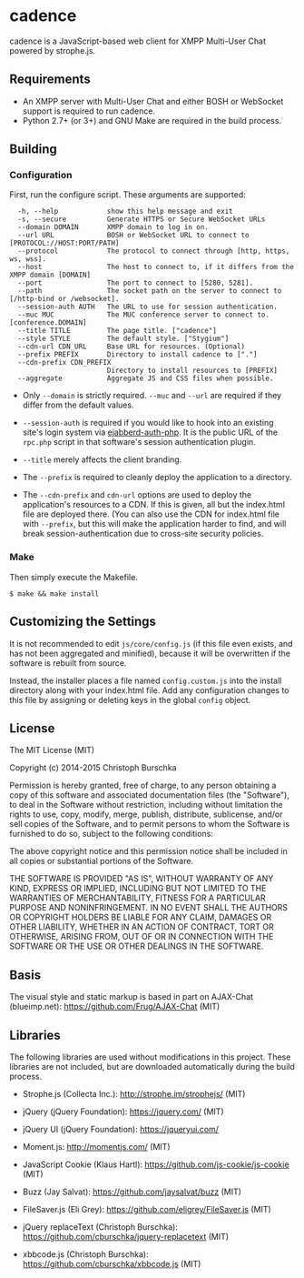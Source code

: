 cadence
=======

cadence is a JavaScript-based web client for XMPP Multi-User Chat
powered by strophe.js.

Requirements
------------

* An XMPP server with Multi-User Chat and either BOSH or WebSocket
  support is required to run cadence.
* Python 2.7+ (or 3+) and GNU Make are required in the build process.

Building
--------

### Configuration

First, run the configure script. These arguments are supported:

```
  -h, --help            show this help message and exit
  -s, --secure          Generate HTTPS or Secure WebSocket URLs
  --domain DOMAIN       XMPP domain to log in on.
  --url URL             BOSH or WebSocket URL to connect to [PROTOCOL://HOST:PORT/PATH]
  --protocol            The protocol to connect through [http, https, ws, wss].
  --host                The host to connect to, if it differs from the XMPP domain [DOMAIN]
  --port                The port to connect to [5280, 5281].
  --path                The socket path on the server to connect to [/http-bind or /websocket].
  --session-auth AUTH   The URL to use for session authentication.
  --muc MUC             The MUC conference server to connect to. [conference.DOMAIN]
  --title TITLE         The page title. ["cadence"]
  --style STYLE         The default style. ["Stygium"]
  --cdn-url CDN_URL     Base URL for resources. (Optional)
  --prefix PREFIX       Directory to install cadence to ["."]
  --cdn-prefix CDN_PREFIX
                        Directory to install resources to [PREFIX]
  --aggregate           Aggregate JS and CSS files when possible.
```

* Only `--domain` is strictly required. `--muc` and `--url` are required if
  they differ from the default values.

* `--session-auth` is required if you would like to hook into an existing site's login
  system via [ejabberd-auth-php](https://github.com/cburschka/ejabberd-auth-php). It is
  the public URL of the `rpc.php` script in that software's session authentication plugin.

* `--title` merely affects the client branding.

* The `--prefix` is required to cleanly deploy the application to a directory.

* The `--cdn-prefix` and `cdn-url` options are used to deploy the application's resources
  to a CDN. If this is given, all but the index.html file are deployed there.
  (You can also use the CDN for index.html file with `--prefix`, but this will make
  the application harder to find, and will break session-authentication due to
  cross-site security policies.

### Make

Then simply execute the Makefile.

    $ make && make install

Customizing the Settings
------------------------

It is not recommended to edit `js/core/config.js` (if this file even exists, and has
not been aggregated and minified), because it will be overwritten if the software
is rebuilt from source.

Instead, the installer places a file named `config.custom.js` into the install directory
along with your index.html file. Add any configuration changes to this file
by assigning or deleting keys in the global `config` object.


License
-------

The MIT License (MIT)

Copyright (c) 2014-2015 Christoph Burschka

Permission is hereby granted, free of charge, to any person obtaining a copy of
this software and associated documentation files (the "Software"), to deal in
the Software without restriction, including without limitation the rights to
use, copy, modify, merge, publish, distribute, sublicense, and/or sell copies of
the Software, and to permit persons to whom the Software is furnished to do so,
subject to the following conditions:

The above copyright notice and this permission notice shall be included in all
copies or substantial portions of the Software.

THE SOFTWARE IS PROVIDED "AS IS", WITHOUT WARRANTY OF ANY KIND, EXPRESS OR
IMPLIED, INCLUDING BUT NOT LIMITED TO THE WARRANTIES OF MERCHANTABILITY, FITNESS
FOR A PARTICULAR PURPOSE AND NONINFRINGEMENT. IN NO EVENT SHALL THE AUTHORS OR
COPYRIGHT HOLDERS BE LIABLE FOR ANY CLAIM, DAMAGES OR OTHER LIABILITY, WHETHER
IN AN ACTION OF CONTRACT, TORT OR OTHERWISE, ARISING FROM, OUT OF OR IN
CONNECTION WITH THE SOFTWARE OR THE USE OR OTHER DEALINGS IN THE SOFTWARE.


Basis
-----

The visual style and static markup is based in part on
AJAX-Chat (blueimp.net): https://github.com/Frug/AJAX-Chat
(MIT)


Libraries
---------

The following libraries are used without modifications in this project.
These libraries are not included, but are downloaded automatically
during the build process.

   * Strophe.js (Collecta Inc.): http://strophe.im/strophejs/
     (MIT)

   * jQuery (jQuery Foundation): https://jquery.com/
     (MIT)

   * jQuery UI (jQuery Foundation): https://jqueryui.com/

   * Moment.js: http://momentjs.com/ (MIT)

   * JavaScript Cookie (Klaus Hartl): https://github.com/js-cookie/js-cookie
     (MIT)

   * Buzz (Jay Salvat): https://github.com/jaysalvat/buzz
     (MIT)

   * FileSaver.js (Eli Grey): https://github.com/eligrey/FileSaver.js
     (MIT)

   * jQuery replaceText (Christoph Burschka): https://github.com/cburschka/jquery-replacetext
     (MIT)

   * xbbcode.js (Christoph Burschka): https://github.com/cburschka/xbbcode.js
     (MIT)
